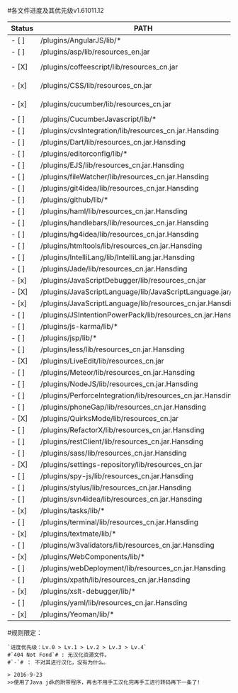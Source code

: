 #各文件进度及其优先级v1.61011.12

| Status |                 PATH                                              |Loading |     Tag                     |
|------|---------------------------------------------------------------------|--------|-----------------------------|
|- [ ] | /plugins/AngularJS/lib/*                                            | ??? %  | #`404 Not Fond`#            |
|- [ ] | /plugins/asp/lib/resources_en.jar                                   | ??? %  | #`-`#                       |
|- [X] | /plugins/coffeescript/lib/resources_cn.jar                          | 100 %  | `Lv.1` `over` `Temporary` `/overJPG/Coffeescript.jpg`  |
|- [x] | /plugins/CSS/lib/resources_cn.jar                                   | 02x %  | `Lv.1` `Update v2` `Now` `over` `/overJPG/CSS.jpg`  |
|- [x] | /plugins/cucumber/lib/resources_cn.jar                              | 099 %  | `Lv.2` `Temporary` `over` `/overJPG/cucumber.jpg`         |
|- [ ] | /plugins/CucumberJavascript/lib/*                                   | ??? %  | #`404 Not Fond`#            |
|- [ ] | /plugins/cvsIntegration/lib/resources_cn.jar.Hansding               | ??? %  | `Lv.`                       |
|- [ ] | /plugins/Dart/lib/resources_cn.jar.Hansding                         | ??? %  | `Lv.`                       |
|- [ ] | /plugins/editorconfig/lib/*                                         | ??? %  | #`404 Not Fond`#            |
|- [ ] | /plugins/EJS/lib/resources_cn.jar.Hansding                          | ??? %  | `Lv.`                       |
|- [ ] | /plugins/fileWatcher/lib/resources_cn.jar.Hansding                  | ??? %  | `Lv.`                       |
|- [ ] | /plugins/git4idea/lib/resources_cn.jar.Hansding                     | ??? %  | `Lv.`                       |
|- [ ] | /plugins/github/lib/*                                               | ??? %  | #`404 Not Fond`#            |
|- [ ] | /plugins/haml/lib/resources_cn.jar.Hansding                         | ??? %  | `Lv.`                       |
|- [ ] | /plugins/handlebars/lib/resources_cn.jar.Hansding                   | ??? %  | `Lv.`                       |
|- [ ] | /plugins/hg4idea/lib/resources_cn.jar.Hansding                      | ??? %  | `Lv.`                       |
|- [ ] | /plugins/htmltools/lib/resources_cn.jar.Hansding                    | ??? %  | `Lv.1`                      |
|- [ ] | /plugins/IntelliLang/lib/IntelliLang.jar.Hansding                   | ??? %  | `Lv.0` `over`                     |
|- [ ] | /plugins/Jade/lib/resources_cn.jar.Hansding                         | ??? %  | `Lv.`                       |
|- [x] | /plugins/JavaScriptDebugger/lib/resources_cn.jar                    | 100 %  | `Lv.1` `over`                     |
|- [X] | /plugins/JavaScriptLanguage/lib/JavaScriptLanguage.jar/             | 100 %  | `Lv.1` `over`                     |
|- [x] | /plugins/JavaScriptLanguage/lib/resources_cn.jar.Hansding           | 100 %  | `Lv.1` `NOW` `over`                    |
|- [ ] | /plugins/JSIntentionPowerPack/lib/resources_cn.jar.Hansding         | ??? %  | `Lv.`                       |
|- [ ] | /plugins/js-karma/lib/*                                             | ??? %  | #`404 Not Fond`#            |
|- [ ] | /plugins/jsp/lib/*                                                  | ??? %  | #`404 Not Fond`#            |
|- [ ] | /plugins/less/lib/resources_cn.jar.Hansding                         | ??? %  | `Lv.`                       |
|- [X] | /plugins/LiveEdit/lib/resources_cn.jar                              | 100 %  | `Lv.0` `over` `v2`                    |
|- [ ] | /plugins/Meteor/lib/resources_cn.jar.Hansding                       | ??? %  | `Lv.`                       |
|- [ ] | /plugins/NodeJS/lib/resources_cn.jar.Hansding                       | ??? %  | `Lv.`                       |
|- [ ] | /plugins/PerforceIntegration/lib/resources_cn.jar.Hansding          | ??? %  | `Lv.`                       |
|- [ ] | /plugins/phoneGap/lib/resources_cn.jar.Hansding                     | ??? %  | `Lv.`                       |
|- [X] | /plugins/QuirksMode/lib/resources_cn.jar                            | 100 %  | `Lv.0` `over`                     |
|- [ ] | /plugins/RefactorX/lib/resources_cn.jar.Hansding                    | ??? %  | `Lv.`                       |
|- [ ] | /plugins/restClient/lib/resources_cn.jar.Hansding                   | ??? %  | `Lv.`                       |
|- [ ] | /plugins/sass/lib/resources_cn.jar.Hansding                         | ??? %  | `Lv.`                       |
|- [X] | /plugins/settings-repository/lib/resources_cn.jar                   | 100 %  | `Lv.0` `over`                     |
|- [ ] | /plugins/spy-js/lib/resources_cn.jar.Hansding                       | ??? %  | `Lv.`                       |
|- [ ] | /plugins/stylus/lib/resources_cn.jar.Hansding                       | ??? %  | `Lv.`                       |
|- [ ] | /plugins/svn4idea/lib/resources_cn.jar.Hansding                     | ??? %  | `Lv.`                       |
|- [x] | /plugins/tasks/lib/*                                                | 100 %  | #`404 Not Fond`#            |
|- [ ] | /plugins/terminal/lib/resources_cn.jar.Hansding                     | ??? %  | `Lv.0`                      |
|- [x] | /plugins/textmate/lib/*                                             | 100 %  | #`404 Not Fond`#            |
|- [ ] | /plugins/w3validators/lib/resources_cn.jar.Hansding                 | ??? %  | `Lv.`                       |
|- [x] | /plugins/WebComponents/lib/*                                        | 100 %  | #`404 Not Fond`#            |
|- [ ] | /plugins/webDeployment/lib/resources_cn.jar.Hansding                | ??? %  | `Lv.`                       |
|- [ ] | /plugins/xpath/lib/resources_cn.jar.Hansding                        | ??? %  | `Lv.`                       |
|- [x] | /plugins/xslt-debugger/lib/*                                        | 100 %  | #`404 Not Fond`#            |
|- [ ] | /plugins/yaml/lib/resources_cn.jar.Hansding                         | ??? %  | `Lv.`                       |
|- [x] | /plugins/Yeoman/lib/*                                               | 100 %  | #`404 Not Fond`#            |

#规则限定：
```
`进度优先级：Lv.0 > Lv.1 > Lv.2 > Lv.3 > Lv.4`   
#`404 Not Fond`# : 无汉化资源文件。  
#`-`# ： 不对其进行汉化，没有为什么。
```



```
> 2016-9-23 
>>使用了Java jdk的附带程序，再也不用手工汉化完再手工进行转码再下一条了!
```
